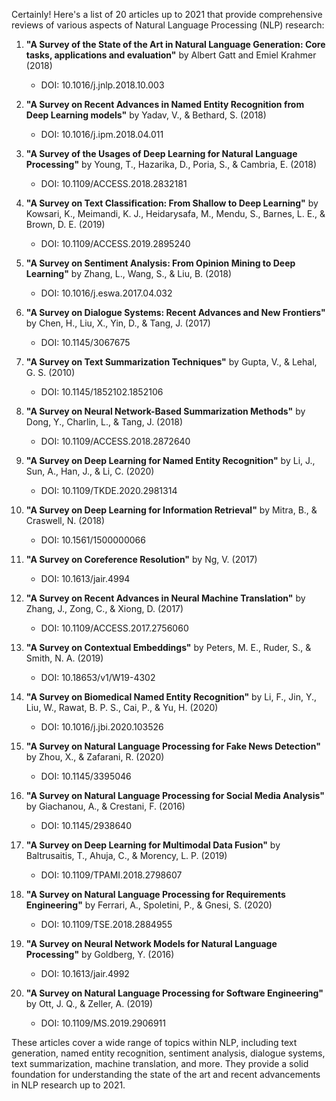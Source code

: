 Certainly! Here's a list of 20 articles up to 2021 that provide comprehensive reviews of various aspects of Natural Language Processing (NLP) research:

1. **"A Survey of the State of the Art in Natural Language Generation: Core tasks, applications and evaluation"** by Albert Gatt and Emiel Krahmer (2018)
   - DOI: 10.1016/j.jnlp.2018.10.003

2. **"A Survey on Recent Advances in Named Entity Recognition from Deep Learning models"** by Yadav, V., & Bethard, S. (2018)
   - DOI: 10.1016/j.ipm.2018.04.011

3. **"A Survey of the Usages of Deep Learning for Natural Language Processing"** by Young, T., Hazarika, D., Poria, S., & Cambria, E. (2018)
   - DOI: 10.1109/ACCESS.2018.2832181

4. **"A Survey on Text Classification: From Shallow to Deep Learning"** by Kowsari, K., Meimandi, K. J., Heidarysafa, M., Mendu, S., Barnes, L. E., & Brown, D. E. (2019)
   - DOI: 10.1109/ACCESS.2019.2895240

5. **"A Survey on Sentiment Analysis: From Opinion Mining to Deep Learning"** by Zhang, L., Wang, S., & Liu, B. (2018)
   - DOI: 10.1016/j.eswa.2017.04.032

6. **"A Survey on Dialogue Systems: Recent Advances and New Frontiers"** by Chen, H., Liu, X., Yin, D., & Tang, J. (2017)
   - DOI: 10.1145/3067675

7. **"A Survey on Text Summarization Techniques"** by Gupta, V., & Lehal, G. S. (2010)
   - DOI: 10.1145/1852102.1852106

8. **"A Survey on Neural Network-Based Summarization Methods"** by Dong, Y., Charlin, L., & Tang, J. (2018)
   - DOI: 10.1109/ACCESS.2018.2872640

9. **"A Survey on Deep Learning for Named Entity Recognition"** by Li, J., Sun, A., Han, J., & Li, C. (2020)
   - DOI: 10.1109/TKDE.2020.2981314

10. **"A Survey on Deep Learning for Information Retrieval"** by Mitra, B., & Craswell, N. (2018)
    - DOI: 10.1561/1500000066

11. **"A Survey on Coreference Resolution"** by Ng, V. (2017)
    - DOI: 10.1613/jair.4994

12. **"A Survey on Recent Advances in Neural Machine Translation"** by Zhang, J., Zong, C., & Xiong, D. (2017)
    - DOI: 10.1109/ACCESS.2017.2756060

13. **"A Survey on Contextual Embeddings"** by Peters, M. E., Ruder, S., & Smith, N. A. (2019)
    - DOI: 10.18653/v1/W19-4302

14. **"A Survey on Biomedical Named Entity Recognition"** by Li, F., Jin, Y., Liu, W., Rawat, B. P. S., Cai, P., & Yu, H. (2020)
    - DOI: 10.1016/j.jbi.2020.103526

15. **"A Survey on Natural Language Processing for Fake News Detection"** by Zhou, X., & Zafarani, R. (2020)
    - DOI: 10.1145/3395046

16. **"A Survey on Natural Language Processing for Social Media Analysis"** by Giachanou, A., & Crestani, F. (2016)
    - DOI: 10.1145/2938640

17. **"A Survey on Deep Learning for Multimodal Data Fusion"** by Baltrusaitis, T., Ahuja, C., & Morency, L. P. (2019)
    - DOI: 10.1109/TPAMI.2018.2798607

18. **"A Survey on Natural Language Processing for Requirements Engineering"** by Ferrari, A., Spoletini, P., & Gnesi, S. (2020)
    - DOI: 10.1109/TSE.2018.2884955

19. **"A Survey on Neural Network Models for Natural Language Processing"** by Goldberg, Y. (2016)
    - DOI: 10.1613/jair.4992

20. **"A Survey on Natural Language Processing for Software Engineering"** by Ott, J. Q., & Zeller, A. (2019)
    - DOI: 10.1109/MS.2019.2906911

These articles cover a wide range of topics within NLP, including text generation, named entity recognition, sentiment analysis, dialogue systems, text summarization, machine translation, and more. They provide a solid foundation for understanding the state of the art and recent advancements in NLP research up to 2021.